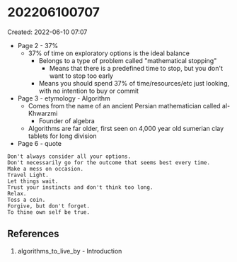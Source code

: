 # 202206100707
Created: 2022-06-10 07:07

- Page 2 - 37%
	- 37% of time on exploratory options is the ideal balance
		- Belongs to a type of problem called "mathematical stopping"
			- Means that there is a predefined time to stop, but you don't want to stop too early
		- Means you should spend 37% of time/resources/etc just looking, with no intention to buy or commit
- Page 3 - etymology - Algorithm
	- Comes from the name of an ancient Persian mathematician called al-Khwarzmi
		- Founder of algebra
	- Algorithms are far older, first seen on 4,000 year old sumerian clay tablets for long division
- Page 6 - quote
```ad-quote
Don't always consider all your options.
Don't necessarily go for the outcome that seems best every time.
Make a mess on occasion.
Travel Light.
Let things wait.
Trust your instincts and don't think too long.
Relax.
Toss a coin.
Forgive, but don't forget.
To thine own self be true.
```
  
## References
1. algorithms_to_live_by - Introduction
